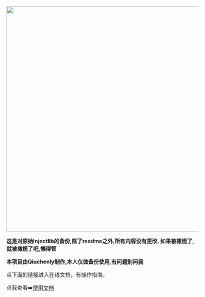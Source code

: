 <a href="https://github.com/QiuChenlyOpenSource">
<img src="./style.svg" width="800" height="590">
</a>


**这是对原始Injectlib的备份,除了readme之外,所有内容没有更改. 如果被橄榄了,就被橄榄了吧,懒得管**


**本项目由Qiuchenly制作,本人仅做备份使用,有问题别问我**

点下面的链接进入在线文档，有操作指南。

点我查看➡️[使用文档](https://qiuchenlyopensource.github.io/Documentaions/)

